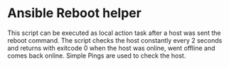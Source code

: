 # Ansible Reboot helper

This script can be executed as local action task after a host was sent the reboot command. The script checks the host constantly every 2 seconds and returns with exitcode 0 when the host was online, went offline and comes back online. Simple Pings are used to check the host. 
